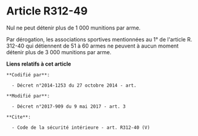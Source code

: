 # Article R312-49

Nul ne peut détenir plus de 1 000 munitions par arme. 

Par dérogation, les associations sportives mentionnées au 1° de l'article R. 312-40 qui détiennent de 51 à 60 armes ne
peuvent à aucun moment détenir plus de 3 000 munitions par arme.

**Liens relatifs à cet article**

	**Codifié par**:

	  - Décret n°2014-1253 du 27 octobre 2014 - art.

	**Modifié par**:

	  - Décret n°2017-909 du 9 mai 2017 - art. 3

	**Cite**:

	  - Code de la sécurité intérieure - art. R312-40 (V)
